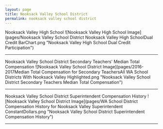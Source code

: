 ```yaml
---
layout: page
title: Nooksack Valley School District
permalink: nooksack valley school district
---
```



Nooksack Valley High School
![Nooksack Valley High School Image](pages/Nooksack Valley School District Nooksack Valley High SchoolDual Credit BarChart.png "Nooksack Valley High School Dual Credit Participation")

___

Nooksack Valley School District Secondary Teachers' Median Total Compensation
![Nooksack Valley School District Image](pages/2016-2017Median Total Compensation for Secondary TeachersAll WA School Districts With Nooksack Valley Highlighted.png "Nooksack Valley School District Secondary Teachers Median Total Compensation")

___

Nooksack Valley School District Superintendent Compensation History
![Nooksack Valley School District Image](pages/WA School District Compensation History for Nooksack Valley Superintendent ConstantDollars.png "Nooksack Valley School District Superintendent Compensation History")

___

